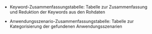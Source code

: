 
- Keyword-Zusammenfassungstabelle: Tabelle zur Zusammenfassung und Reduktion der Keywords aus den Rohdaten

- Anwendungsszenario-Zusammenfassungstabelle: Tabelle zur Kategorisierung der gefundenen Anwendungsszenarien
